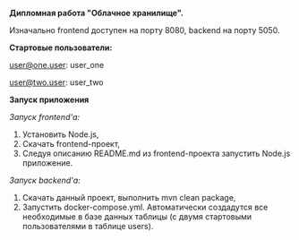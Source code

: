 **Дипломная работа "Облачное хранилище".**

Изначально frontend доступен на порту 8080, backend на порту 5050.

**Стартовые пользователи:**

user@one.user: user_one

user@two.user: user_two

**Запуск приложения**

_Запуск frontend'а:_

1. Установить Node.js,
2. Скачать frontend-проект,
3. Следуя описанию README.md из frontend-проекта запустить Node.js приложение.

_Запуск backend'а:_

1. Скачать данный проект, выполнить mvn clean package,
2. Запустить docker-compose.yml. Автоматически создадутся все необходимые в базе данных таблицы (с двумя стартовыми пользователями в таблице users).
